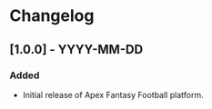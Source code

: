 # Changelog

## [1.0.0] - YYYY-MM-DD
### Added
- Initial release of Apex Fantasy Football platform.
